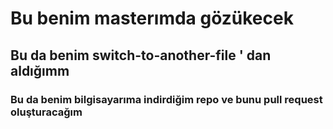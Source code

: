 # Bu benim masterımda gözükecek

## Bu da benim switch-to-another-file ' dan aldığımm

### Bu da benim bilgisayarıma indirdiğim repo ve bunu pull request oluşturacağım
